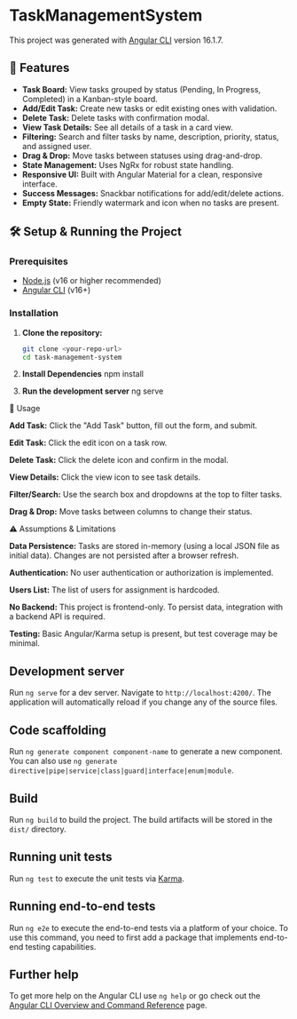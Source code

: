 # TaskManagementSystem

This project was generated with [Angular CLI](https://github.com/angular/angular-cli) version 16.1.7.

## 🚀 Features

- **Task Board:** View tasks grouped by status (Pending, In Progress, Completed) in a Kanban-style board.
- **Add/Edit Task:** Create new tasks or edit existing ones with validation.
- **Delete Task:** Delete tasks with confirmation modal.
- **View Task Details:** See all details of a task in a card view.
- **Filtering:** Search and filter tasks by name, description, priority, status, and assigned user.
- **Drag & Drop:** Move tasks between statuses using drag-and-drop.
- **State Management:** Uses NgRx for robust state handling.
- **Responsive UI:** Built with Angular Material for a clean, responsive interface.
- **Success Messages:** Snackbar notifications for add/edit/delete actions.
- **Empty State:** Friendly watermark and icon when no tasks are present.

## 🛠️ Setup & Running the Project

### Prerequisites

- [Node.js](https://nodejs.org/) (v16 or higher recommended)
- [Angular CLI](https://angular.io/cli) (v16+)

### Installation

1. **Clone the repository:**
   ```bash
   git clone <your-repo-url>
   cd task-management-system

2. **Install Dependencies**
   npm install

3. **Run the development server**
   ng serve

📝 Usage

**Add Task:** Click the "Add Task" button, fill out the form, and submit.

**Edit Task:** Click the edit icon on a task row.

**Delete Task:** Click the delete icon and confirm in the modal.

**View Details:** Click the view icon to see task details.

**Filter/Search:** Use the search box and dropdowns at the top to filter tasks.

**Drag & Drop:** Move tasks between columns to change their status.

⚠️ Assumptions & Limitations

**Data Persistence:** Tasks are stored in-memory (using a local JSON file as initial data). Changes are not persisted after a browser refresh.

**Authentication:** No user authentication or authorization is implemented.

**Users List:** The list of users for assignment is hardcoded.

**No Backend:** This project is frontend-only. To persist data, integration with a backend API is required.

**Testing:** Basic Angular/Karma setup is present, but test coverage may be minimal.

## Development server

Run `ng serve` for a dev server. Navigate to `http://localhost:4200/`. The application will automatically reload if you change any of the source files.

## Code scaffolding

Run `ng generate component component-name` to generate a new component. You can also use `ng generate directive|pipe|service|class|guard|interface|enum|module`.

## Build

Run `ng build` to build the project. The build artifacts will be stored in the `dist/` directory.

## Running unit tests

Run `ng test` to execute the unit tests via [Karma](https://karma-runner.github.io).

## Running end-to-end tests

Run `ng e2e` to execute the end-to-end tests via a platform of your choice. To use this command, you need to first add a package that implements end-to-end testing capabilities.

## Further help

To get more help on the Angular CLI use `ng help` or go check out the [Angular CLI Overview and Command Reference](https://angular.io/cli) page.
